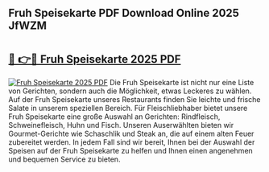 ## Fruh Speisekarte PDF Download Online 2025 JfWZM

# <h2><a href="http://gce5kh.nevu.top/?p=Fruh+Speisekarte">🔗 👉🔴 Fruh Speisekarte 2025 PDF</a></h2>

[![Fruh Speisekarte 2025 PDF](https://i.imgur.com/dBaPXMq.png)](http://gce5kh.nevu.top/?p=Fruh+Speisekarte)
Die Fruh Speisekarte ist nicht nur eine Liste von Gerichten, sondern auch die Möglichkeit, etwas Leckeres zu wählen. Auf der Fruh Speisekarte unseres Restaurants finden Sie leichte und frische Salate in unserem speziellen Bereich. Für Fleischliebhaber bietet unsere Fruh Speisekarte eine große Auswahl an Gerichten: Rindfleisch, Schweinefleisch, Huhn und Fisch. Unseren Auserwählten bieten wir Gourmet-Gerichte wie Schaschlik und Steak an, die auf einem alten Feuer zubereitet werden. In jedem Fall sind wir bereit, Ihnen bei der Auswahl der Speisen auf der Fruh Speisekarte zu helfen und Ihnen einen angenehmen und bequemen Service zu bieten.
